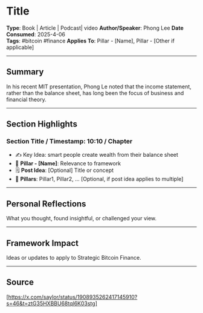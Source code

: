 # Title

**Type**: Book | Article | Podcast| video
**Author/Speaker**:  Phong Lee
**Date Consumed**: 2025-4-06  
**Tags**: #bitcoin #finance
**Applies To**: Pillar - [Name], Pillar - [Other if applicable]  

---

## Summary  

In his recent MIT presentation, Phong Le noted that the income statement, rather than the balance sheet, has long been the focus of business and financial theory.

---

## Section Highlights  

### Section Title / Timestamp: 10:10 / Chapter  

- ✍️ Key Idea: smart people create wealth from their balance sheet
- 📌 **Pillar - [Name]**: Relevance to framework  
- 🗒 **Post Idea**: [Optional] Title or concept  
- 🔗 **Pillars**: Pillar1, Pillar2, ... [Optional, if post idea applies to multiple]

---

## Personal Reflections  

What you thought, found insightful, or challenged your view.

---

## Framework Impact  

Ideas or updates to apply to Strategic Bitcoin Finance.

---

## Source  

[https://x.com/saylor/status/1908935262417145910?s=46&t=ztG35HXBBU68tql6K03stg] 